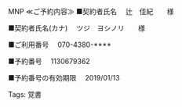 MNP ≪ご予約内容≫ ■契約者氏名 　辻　佳紀　　様

■契約者氏名(カナ) 　ツジ　ヨシノリ　　様

■ご利用番号 　070-4380-****

■予約番号 　1130679362

■予約番号の有効期限 　2019/01/13

Tags: 覚書